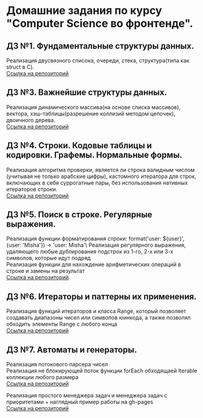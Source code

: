 # Домашние задания по курсу "Computer Science во фронтенде".

## ДЗ  №1. Фундаментальные структуры данных.
Реализация двусвязного списока, очереди, стека, структура(типа как struct в C).\
[Ссылка на репозиторий](https://github.com/misbiheyv/data-structures)

## ДЗ  №3. Важнейшие структуры данных.
Реализация динамического массива(на основе списка массивов), вектора, хэш-таблицы(разрешение коллизий методом цепочек), двоичного дерева.\
[Ссылка на репозиторий](https://github.com/misbiheyv/data-structures)

## ДЗ  №4. Строки. Кодовые таблицы и кодировки. Графемы. Нормальные формы.
Реализация алгоритма проверки, является ли строка валидным числом (учитывая не только арабские цифры), 
кастомного итератора для строк, включающих в себя суррогатные пары, без использования нативных итераторов строки.\
[Ссылка на репозиторий](https://github.com/misbiheyv/CS-in-frontend/tree/master/HW4)

## ДЗ  №5. Поиск в строке. Регулярные выражения.
Реализация функции форматирования строки: format('user: ${user}', {user: 'Misha'}) -> 'user: Misha'\ 
Реализация регулярного выражения, удаляющего любые дублирования подстрок из 1-го, 2-х или 3-х символов, которые идут подряд\
Реализация функции для нахождение арифметических операций в строке и замены на результат\
[Ссылка на репозиторий](https://github.com/misbiheyv/CS-in-frontend/tree/master/HW5)

## ДЗ  №6. Итераторы и паттерны их применения.
Реализация функций итераторов и класса Range, который позволяет создавать диапазоны чисел или символов юинкода, а также позволял обходить элементы Range с любого конца\
[Ссылка на репозиторий](https://github.com/misbiheyv/CS-in-frontend/tree/master/HW6)

## ДЗ  №7. Автоматы и генераторы.
Реализация потокового парсера чисел\
Реализация не блокирующей поток функции forEach обходящаей Iterable коллекции любого размера\
[Ссылка на репозиторий](https://github.com/misbiheyv/CS-in-frontend/tree/master/HW7)

Реализация простого менеджера задач и менеджера задач с приоритетами + наглядный пример работы на gh-pages\
[Ссылка на репозиторий](https://github.com/misbiheyv/task-manager)
